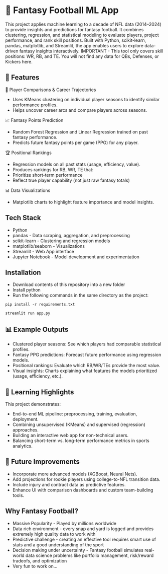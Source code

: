 # 🏈 Fantasy Football ML App

This project applies machine learning to a decade of NFL data (2014–2024) to provide insights and predictions for fantasy football. It combines clustering, regression, and statistical modeling to evaluate players, project performance, and rank skill positions.
Built with Python, scikit-learn, pandas, matplotlib, and Streamlit, the app enables users to explore data-driven fantasy insights interactively. IMPORTANT - This tool only covers skill positions: WR, RB, and TE. You will not find any data for QBs, Defenses, or Kickers here.

## 🚀 Features
🔎 Player Comparisons & Career Trajectories
- Uses KMeans clustering on individual player seasons to identify similar performance profiles.
- Helps uncover career arcs and compare players across seasons.

📈 Fantasy Points Prediction
- Random Forest Regression and Linear Regression trained on past fantasy performance.
- Predicts future fantasy points per game (PPG) for any player.

🏆 Positional Rankings
- Regression models on all past stats (usage, efficiency, value).
- Produces rankings for RB, WR, TE that:
- Prioritize short-term performance
- Reflect true player capability (not just raw fantasy totals)

📊 Data Visualizations
- Matplotlib charts to highlight feature importance and model insights.

## Tech Stack
- Python
- pandas - Data scraping, aggregation, and preprocessing
- scikit-learn - Clustering and regression models
- matplotlib/seaborn - Visualizations
- Streamlit - Web App interface
- Jupyter Notebook - Model development and experimentation

## Installation
- Download contents of this repository into a new folder
- Install python
- Run the following commands in the same directory as the project:
  
`pip install -r requirements.txt`

`streamlit run app.py`

## 📊 Example Outputs

- Clustered player seasons: See which players had comparable statistical profiles.
- Fantasy PPG predictions: Forecast future performance using regression models.
- Positional rankings: Evaluate which RB/WR/TEs provide the most value.
- Visual insights: Charts explaining what features the models prioritized (usage, efficiency, etc.).

## 🧠 Learning Highlights

This project demonstrates:
- End-to-end ML pipeline: preprocessing, training, evaluation, deployment.
- Combining unsupervised (KMeans) and supervised (regression) approaches.
- Building an interactive web app for non-technical users.
- Balancing short-term vs. long-term performance metrics in sports analytics.

## 🌟 Future Improvements

-  Incorporate more advanced models (XGBoost, Neural Nets).
- Add projections for rookie players using college-to-NFL transition data.
- Include injury and contract data as predictive features.
- Enhance UI with comparison dashboards and custom team-building tools.

## Why Fantasy Football?

- Massive Popularity - Played by millions worldwide
- Data rich environment - every snap and yard is logged and provides extremely high quality data to work with
- Predictive challenge - creating an effective tool requires smart use of stats and a good understanding of the sport
- Decision making under uncertainty - Fantasy football simulates real-world data science problems like portfolio management, risk/reward tradeofs, and optimization
- Very fun to work on...
